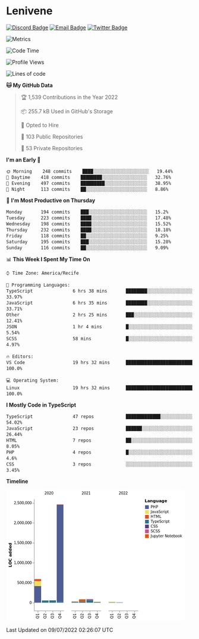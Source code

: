# Lenivene

[![Discord Badge](https://img.shields.io/badge/-Lenivene%230715-black?style=flat-square&logo=Discord&logoColor=white)](http://discord.com/)
[![Email Badge](https://img.shields.io/badge/-lenivene@msn.com-black?style=flat-square&logo=Gmail&logoColor=white&link=mailto:lenivene@msn.com)](mailto:lenivene@msn.com)
[![Twitter Badge](https://img.shields.io/badge/-@enevinel-black?style=flat-square&logo=twitter&logoColor=white&link=https://twitter.com/enevinel)](https://twitter.com/enevinel)

<!-- https://github-readme-stats.vercel.app/api?username=lenivene&show_icons=true -->

<img src="https://metrics.lecoq.io/lenivene?template=classic&config.timezone=America%2FRecife" alt="Metrics" />

<!--START_SECTION:waka-->
![Code Time](http://img.shields.io/badge/Code%20Time-0%20secs-blue)

![Profile Views](http://img.shields.io/badge/Profile%20Views-2-blue)

![Lines of code](https://img.shields.io/badge/From%20Hello%20World%20I%27ve%20Written-3%20Million%20lines%20of%20code-blue)

**🐱 My GitHub Data** 

> 🏆 1,539 Contributions in the Year 2022
 > 
> 📦 255.7 kB Used in GitHub's Storage 
 > 
> 💼 Opted to Hire
 > 
> 📜 103 Public Repositories 
 > 
> 🔑 53 Private Repositories  
 > 
**I'm an Early 🐤** 

```text
🌞 Morning    248 commits    ████░░░░░░░░░░░░░░░░░░░░░   19.44% 
🌆 Daytime    418 commits    ████████░░░░░░░░░░░░░░░░░   32.76% 
🌃 Evening    497 commits    █████████░░░░░░░░░░░░░░░░   38.95% 
🌙 Night      113 commits    ██░░░░░░░░░░░░░░░░░░░░░░░   8.86%

```
📅 **I'm Most Productive on Thursday** 

```text
Monday       194 commits    ███░░░░░░░░░░░░░░░░░░░░░░   15.2% 
Tuesday      223 commits    ████░░░░░░░░░░░░░░░░░░░░░   17.48% 
Wednesday    198 commits    ████░░░░░░░░░░░░░░░░░░░░░   15.52% 
Thursday     232 commits    ████░░░░░░░░░░░░░░░░░░░░░   18.18% 
Friday       118 commits    ██░░░░░░░░░░░░░░░░░░░░░░░   9.25% 
Saturday     195 commits    ███░░░░░░░░░░░░░░░░░░░░░░   15.28% 
Sunday       116 commits    ██░░░░░░░░░░░░░░░░░░░░░░░   9.09%

```


📊 **This Week I Spent My Time On** 

```text
⌚︎ Time Zone: America/Recife

💬 Programming Languages: 
TypeScript               6 hrs 38 mins       ████████░░░░░░░░░░░░░░░░░   33.97% 
JavaScript               6 hrs 35 mins       ████████░░░░░░░░░░░░░░░░░   33.71% 
Other                    2 hrs 25 mins       ███░░░░░░░░░░░░░░░░░░░░░░   12.41% 
JSON                     1 hr 4 mins         █░░░░░░░░░░░░░░░░░░░░░░░░   5.54% 
SCSS                     58 mins             █░░░░░░░░░░░░░░░░░░░░░░░░   4.97%

🔥 Editors: 
VS Code                  19 hrs 32 mins      █████████████████████████   100.0%

💻 Operating System: 
Linux                    19 hrs 32 mins      █████████████████████████   100.0%

```

**I Mostly Code in TypeScript** 

```text
TypeScript               47 repos            █████████████░░░░░░░░░░░░   54.02% 
JavaScript               23 repos            ██████░░░░░░░░░░░░░░░░░░░   26.44% 
HTML                     7 repos             ██░░░░░░░░░░░░░░░░░░░░░░░   8.05% 
PHP                      4 repos             █░░░░░░░░░░░░░░░░░░░░░░░░   4.6% 
CSS                      3 repos             ░░░░░░░░░░░░░░░░░░░░░░░░░   3.45%

```


**Timeline**

![Chart not found](https://raw.githubusercontent.com/lenivene/lenivene/master/charts/bar_graph.png) 


 Last Updated on 09/07/2022 02:26:07 UTC
<!--END_SECTION:waka-->